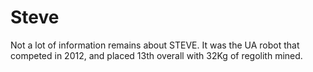 # Steve

Not a lot of information remains about STEVE. It was the UA robot that competed in 2012, and placed 13th overall with 32Kg of regolith mined.